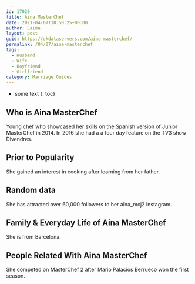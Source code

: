 ```yaml
---
id: 17020
title: Aina MasterChef
date: 2021-04-07T18:50:25+00:00
author: Laima
layout: post
guid: https://ukdataservers.com/aina-masterchef/
permalink: /04/07/aina-masterchef
tags:
  - Husband
  - Wife
  - Boyfriend
  - Girlfriend
category: Marriage Guides
---
```


* some text
{: toc}


## Who is Aina MasterChef
                  
                  
                  
Young chef who showcased her skills on the Spanish version of Junior MasterChef in 2014. In 2016 she had a a four day feature on the TV3 show Divendres.
                  
              
            
              
            
                
                
                
## Prior to Popularity
                  
                  
                  
She gained an interest in cooking after learning from her father.
                  
              
            
              
            
                
                
                
## Random data
                  
                  
                  
She has attracted over 60,000 followers to her aina_mcj2 Instagram.
                  
              
            
              
            
                
                
                
## Family & Everyday Life of Aina MasterChef
                  
                  
                  
She is from Barcelona.
                  
              
            
              
            
                
                
                
## People Related With Aina MasterChef
                  
                  
                  
She competed on MasterChef 2 after Mario Palacios Berrueco won the first season.
                  
              
            
              
            
                
              
            
              
              
            
            
              
            
          
          
          